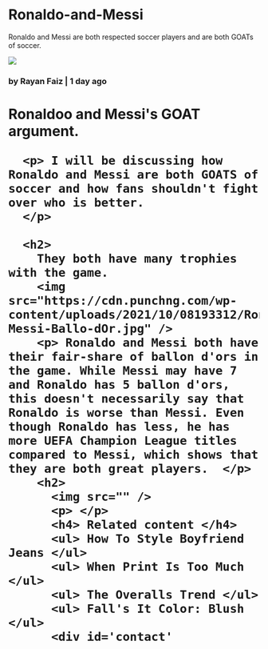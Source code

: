 # Ronaldo-and-Messi
Ronaldo and Messi are both respected soccer players and are both GOATs of soccer.
<body> 
<img src="https://images.hola.com/us/images/027a-167b21aec371-35f735bf18e8-1000/vertical-1150/cristiano-y-messi.png" />
</body>
<html>
</html>
<head>

<h3> by Rayan Faiz | 1 day ago </h3>
  <body>
    <h1>
      Ronaldoo and Messi's GOAT argument.

      <p> I will be discussing how Ronaldo and Messi are both GOATS of soccer and how fans shouldn't fight over who is better.
      </p>

      <h2>
        They both have many trophies with the game.
        <img src="https://cdn.punchng.com/wp-content/uploads/2021/10/08193312/Ronaldo-Messi-Ballo-dOr.jpg" />
        <p> Ronaldo and Messi both have their fair-share of ballon d'ors in the game. While Messi may have 7 and Ronaldo has 5 ballon d'ors, this doesn't necessarily say that Ronaldo is worse than Messi. Even though Ronaldo has less, he has more UEFA Champion League titles compared to Messi, which shows that they are both great players.  </p>
        <h2>
          <img src="" />
          <p> </p>
          <h4> Related content </h4>
          <ul> How To Style Boyfriend Jeans </ul>
          <ul> When Print Is Too Much </ul>
          <ul> The Overalls Trend </ul>
          <ul> Fall's It Color: Blush </ul>
          <div id='contact'

